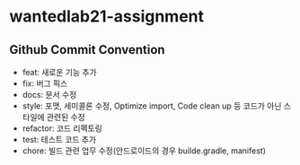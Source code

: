 # wantedlab21-assignment

## Github Commit Convention

-   feat: 새로운 기능 추가
-   fix: 버그 픽스
-   docs: 문서 수정
-   style: 포맷, 세미콜론 수정, Optimize import, Code clean up 등 코드가 아닌 스타일에 관련된 수정
-   refactor: 코드 리펙토링
-   test: 테스트 코드 추가
-   chore: 빌드 관련 업무 수정(안드로이드의 경우 builde.gradle, manifest)
